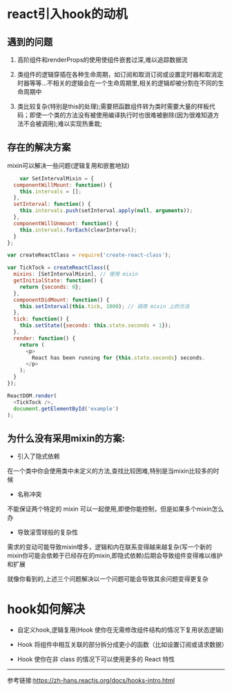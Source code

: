 # react引入hook的动机

## 遇到的问题

1. 高阶组件和renderProps的使用使组件嵌套过深,难以追踪数据流

2. 类组件的逻辑穿插在各种生命周期，如订阅和取消订阅或设置定时器和取消定时器等等...不相关的逻辑会在一个生命周期里,相关的逻辑却被分割在不同的生命周期中

3. 类比较复杂(特别是this的处理);需要把函数组件转为类时需要大量的样板代码；即使一个类的方法没有被使用编译执行时也很难被删除(因为很难知道方法不会被调用);难以实现热重栽;

## 存在的解决方案

mixin可以解决一些问题(逻辑复用和嵌套地狱)

``` javaScript
    var SetIntervalMixin = {
  componentWillMount: function() {
    this.intervals = [];
  },
  setInterval: function() {
    this.intervals.push(setInterval.apply(null, arguments));
  },
  componentWillUnmount: function() {
    this.intervals.forEach(clearInterval);
  }
};

var createReactClass = require('create-react-class');

var TickTock = createReactClass({
  mixins: [SetIntervalMixin], // 使用 mixin
  getInitialState: function() {
    return {seconds: 0};
  },
  componentDidMount: function() {
    this.setInterval(this.tick, 1000); // 调用 mixin 上的方法
  },
  tick: function() {
    this.setState({seconds: this.state.seconds + 1});
  },
  render: function() {
    return (
      <p>
        React has been running for {this.state.seconds} seconds.
      </p>
    );
  }
});

ReactDOM.render(
  <TickTock />,
  document.getElementById('example')
);
```

## 为什么没有采用mixin的方案:

* 引入了隐式依赖

在一个类中你会使用类中未定义的方法,查找比较困难,特别是当mixin比较多的时候

* 名称冲突

不能保证两个特定的 mixin 可以一起使用,即使你能控制，但是如果多个mixin怎么办

* 导致滚雪球般的复杂性

需求的变动可能导致mixin增多，逻辑和内在联系变得越来越复杂(写一个新的mixin你可能会依赖于已经存在的mixin,即隐式依赖)后期会导致组件变得难以维护和扩展

就像你看到的,上述三个问题解决以一个问题可能会导致其余问题变得更复杂

# hook如何解决

* 自定义hook,逻辑复用(Hook 使你在无需修改组件结构的情况下复用状态逻辑)

* Hook 将组件中相互关联的部分拆分成更小的函数（比如设置订阅或请求数据）

* Hook 使你在非 class 的情况下可以使用更多的 React 特性

***

参考链接:https://zh-hans.reactjs.org/docs/hooks-intro.html